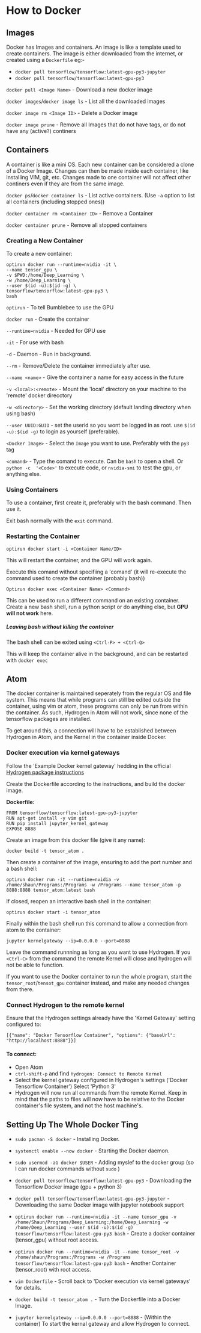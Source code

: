 How to Docker
=============

Images
------

Docker has Images and containers.
An image is like a template used to create containers.
The image is either downloaded from the internet, or created using a `Dockerfile`
eg:-
* `docker pull tensorflow/tensorflow:latest-gpu-py3-jupyter`
* `docker pull tensorflow/tensorflow:latest-gpu-py3`

`docker pull <Image Name>`          - Download a new docker image

`docker images`/`docker image ls`   - List all the downloaded images

`docker image rm <Image ID>`        - Delete a Docker image

`docker image prune`                - Remove all Images that do not have tags, or do not have any (active?) continers


Containers
----------

A container is like a mini OS. Each new container can be considered a clone of a Docker Image.
Changes can then be made inside each container, like installing VIM, git, etc.
Changes made to one container will not affect other continers even if they are from the same image.

`docker ps`/`docker container ls`       - List active containers. (Use `-a` option to list all containers (including stopped ones))

`docker container rm <Container ID>`    - Remove a Container

`docker container prune`                - Remove all stopped containers


### Creating a New Container

To create a new container:

```
optirun docker run --runtime=nvidia -it \
--name tensor_gpu \
-v $PWD:/home/Deep_Learning \
-w /home/Deep_Learning \
--user $(id -u):$(id -g) \
tensorflow/tensorflow:latest-gpu-py3 \
bash
```

`optirun`               - To tell Bumblebee to use the GPU

`docker run`            - Create the container

`--runtime=nvidia`      - Needed for GPU use

`-it`                   - For use with bash

`-d`                    - Daemon - Run in background.

`--rm`                  - Remove/Delete the container immediately after use.

`--name <name>`         - Give the container a name for easy access in the future

`-v <local>:<remote>`   - Mount the 'local' directory on your machine to the 'remote' docker direcctory

`-w <directory>`        - Set the working directory (default landing directory when using bash)

`--user UUID:GUID`      - set the userid so you wont be logged in as root. use `$(id -u):$(id -g)` to login as yourself (preferable).

`<Docker Image>`        - Select the `Image` you want to use. Preferably with the `py3` tag

`<comand>`              - Type the comand to execute. Can be `bash` to open a shell. Or `python -c  '<Code>'` to execute code, or `nvidia-smi` to test the gpu, or anything else.


### Using Containers

To use a container, first create it, preferably with the bash command.
Then use it.

Exit bash normally with the `exit` command.


### Restarting the Container

`optirun docker start -i <Container Name/ID>`

This will restart the container, and the GPU will work again.

Execute this comand without specifiing a 'comand' (it will re-execute the command used to create the container (probably bash))


`Optirun docker exec <Container Name> <Command>`

This can be used to run a different command on an existing container. Create a new bash shell, run a python script or do anything else, but **GPU will not work** here.


##### Leaving bash without killing the container

The bash shell can be exited using `<Ctrl-P> + <Ctrl-Q>`

This will keep the container alive in the background, and can be restarted with `docker exec`


Atom
----

The docker container is maintained seperately from the regular OS and file system.
This means that while programs can still be edited outside the container, using vim or atom, these programs can only be run from within the container.
As such, Hydrogen in Atom will not work, since none of the tensorflow packages are installed.

To get around this, a connection will have to be established between Hydrogen in Atom, and the Kernel in the container inside Docker.

### Docker execution via kernel gateways

Follow the 'Example Docker kernel gateway' hedding in the official [Hydrogen package instructions](https://atom.io/packages/greyatom-hydrogen#docker-execution-via-kernel-gateways)

Create the Dockerfile according to the instructions, and build the docker image.

**Dockerfile:**
```
FROM tensorflow/tensorflow:latest-gpu-py3-jupyter
RUN apt-get install -y vim git
RUN pip install jupyter_kernel_gateway
EXPOSE 8888
```
Create an image from this docker file (give it any name):

`docker build -t tensor_atom .`

Then create a container of the image, ensuring to add the port number and a bash shell:

`optirun docker run -it --runtime=nvidia -v /home/shaun/Programs:/Programs -w /Programs --name tensor_atom -p 8888:8888 tensor_atom:latest bash`

If closed, reopen an interactive bash shell in the container:

`optirun docker start -i tensor_atom`

Finally within the bash shell run this command to allow a connection from atom to the container:

`jupyter kernelgateway --ip=0.0.0.0 --port=8888`

Leave the command runnning as long as you want to use Hydrogen. If you `<Ctrl-C>` from the command the remote Kernel will close and hydrogen will not be able to function.

If you want to use the Docker container to run the whole program, start the `tensor_root`/`tensot_gpu` container instead, and make any needed changes from there.


### Connect Hydrogen to the remote kernel
Ensure that the Hydrogen settings already have the 'Kernel Gateway' setting configured to:

`[{"name": "Docker Tensorflow Container", "options": {"baseUrl": "http://localhost:8888"}}]`


#### To connect:
* Open Atom
* `ctrl-shift-p` and find `Hydrogen: Connect to Remote Kernel`
* Select the kernel gateway configured in Hydrogen's settings ('Docker Tensorflow Container')
Select 'Python 3'
* Hydrogen will now run all commands from the remote Kernel. Keep in mind that the paths to files will now have to be relative to the Docker container's file system, and not the host machine's.


Setting Up The Whole Docker Ting
--------------------------------

* `sudo pacman -S docker` - Installing Docker.
* `systemctl enable --now docker` - Starting the Docker daemon.
* `sudo usermod -aG docker $USER` - Adding myslef to the docker group (so I can run docker commands without `sudo` )
* `docker pull tensorflow/tensorflow:latest-gpu-py3` - Downloading the Tensorflow Docker image (gpu + python 3)
* `docker pull tensorflow/tensorflow:latest-gpu-py3-jupyter` - Downloading the same Docker image with jupyter notebook support

* `optirun docker run --runtime=nvidia -it --name tensor_gpu -v /home/Shaun/Programs/Deep_Learning:/home/Deep_Learning -w /home/Deep_Learning --user $(id -u):$(id -g) tensorflow/tensorflow:latest-gpu-py3 bash` - Create a docker container (tensor_gpu) without root access.

* `optirun docker run --runtime=nvidia -it --name tensor_root -v /home/shaun/Programs:/Programs -w /Programs tensorflow/tensorflow:latest-gpu-py3 bash` - Another Container (tensor_root) with root access.

* `vim Dockerfile` - Scroll back to 'Docker execution via kernel gateways' for details.
* `docker build -t tensor_atom .` - Turn the Dockerfile into a Docker Image.
* `jupyter kernelgateway --ip=0.0.0.0 --port=8888` - (Within the container) To start the kernal gateway and allow Hydrogen to connect.

